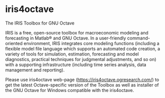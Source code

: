 iris4octave
===========

The IRIS Toolbox for GNU Octave

IRIS is a free, open-source toolbox for macroeconomic modeling and forecasting in Matlab® and GNU Octave. In a user-friendly command-oriented environment, IRIS integrates core modeling functions (including a flexible model file language which supports an automated code creation, a variety of tools for simulation, estimation, forecasting and model diagnostics, practical techniques for judgmental adjustments, and so on) with a supporting infrastructure (including time series analysis, data management and reporting).

Please use iris4octave web-page (https://iris4octave.ogresearch.com/) to get the latest Octave-specific version of the Toolbox as well as installer of the GNU Octave for Windows compatible with the iris4octave.
